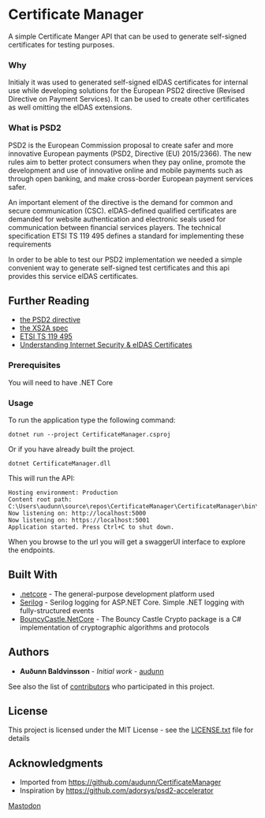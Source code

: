 # Certificate Manager

A simple Certificate Manger API that can be used to generate self-signed certificates for testing purposes.

### Why
Initialy it was used to generated self-signed eIDAS certificates for internal use while developing solutions for the European PSD2 directive (Revised Directive on Payment Services).
It can be used to create other certificates as well omitting the eIDAS extensions.

### What is PSD2
PSD2 is the European Commission proposal to create safer and more innovative European payments (PSD2, Directive (EU) 2015/2366). The new rules aim to better protect consumers when they pay online, promote the development and use of innovative online and mobile payments such as through open banking, and make cross-border European payment services safer.

An important element of the directive is the demand for common and secure communication (CSC). eIDAS-defined qualified certificates are demanded for website authentication and electronic seals used for communication between financial services players. The technical specification ETSI TS 119 495 defines a standard for implementing these requirements

In order to be able to test our PSD2 implementation we needed a simple convenient way to generate self-signed test certificates and this api provides this service eIDAS certificates. 


## Further Reading
- [the PSD2 directive](https://ec.europa.eu/info/law/payment-services-psd-2-directive-eu-2015-2366_en)
- [the XS2A spec](https://www.berlin-group.org/psd2-access-to-bank-accounts)
- [ETSI TS 119 495](https://www.etsi.org/deliver/etsi_ts/119400_119499/119495/01.01.02_60/ts_119495v010102p.pdf)
- [Understanding Internet Security & eIDAS Certificates ](https://www.openbankingeurope.eu/media/1177/preta-obe-mg-001-004-psd2-xs2a-understanding-internet-security-eidas-certificates-guide.pdf)

### Prerequisites

You will need to have .NET Core

### Usage
To run the application type the following command:
```
dotnet run --project CertificateManager.csproj
```
Or if you have already built the project.
```
dotnet CertificateManager.dll
```
This will run the API:
```
Hosting environment: Production
Content root path: C:\Users\audunn\source\repos\CertificateManager\CertificateManager\bin\Debug\netcoreapp2.2
Now listening on: http://localhost:5000
Now listening on: https://localhost:5001
Application started. Press Ctrl+C to shut down.
```
When you browse to the url you will get a swaggerUI interface to explore the endpoints.

## Built With

* [.netcore](https://dotnet.github.io/) - The general-purpose development platform used
* [Serilog](https://github.com/serilog/serilog-aspnetcore) - Serilog logging for ASP.NET Core. Simple .NET logging with fully-structured events
* [BouncyCastle.NetCore](https://github.com/chrishaly/bc-csharp) - The Bouncy Castle Crypto package is a C# implementation of cryptographic algorithms and protocols

## Authors

* **Auðunn Baldvinsson** - *Initial work* - [audunn](https://github.com/audunn)

See also the list of [contributors](https://github.com/audunn/CertificateManager/graphs/contributors) who participated in this project.

## License

This project is licensed under the MIT License - see the [LICENSE.txt](LICENSE.txt) file for details

## Acknowledgments
* Imported from https://github.com/audunn/CertificateManager
* Inspiration by https://github.com/adorsys/psd2-accelerator

<a rel="me" href="https://xn--lofll-1sat.is/@audunn">Mastodon</a>
